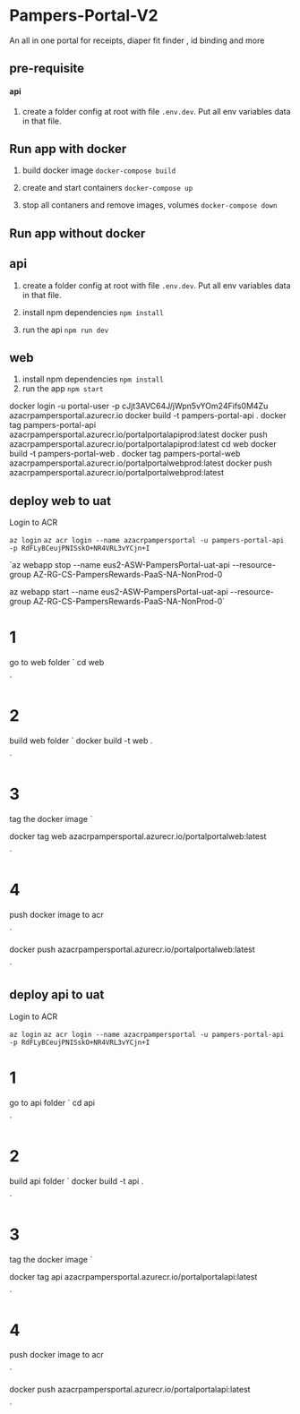# Pampers-Portal-V2

An all in one portal for receipts, diaper fit finder , id binding and more

## pre-requisite

#### api

1. create a folder config at root with file
   `.env.dev`. Put all env variables data in that file.

## Run app with docker

1. build docker image
   `docker-compose build`

2. create and start containers
   `docker-compose up`

3. stop all contaners and remove images, volumes
   `docker-compose down`

## Run app without docker

## api

1. create a folder config at root with file
   `.env.dev`. Put all env variables data in that file.

2. install npm dependencies
   `npm install`

3. run the api
   `npm run dev`

## web

1. install npm dependencies
   `npm install`
2. run the app
   `npm start`

docker login -u portal-user -p cJjt3AVC64J/jWpn5vYOm24Fifs0M4Zu azacrpampersportal.azurecr.io
docker build -t pampers-portal-api .
docker tag pampers-portal-api azacrpampersportal.azurecr.io/portalportalapiprod:latest
docker push azacrpampersportal.azurecr.io/portalportalapiprod:latest
cd web
docker build -t pampers-portal-web .
docker tag pampers-portal-web azacrpampersportal.azurecr.io/portalportalwebprod:latest
docker push azacrpampersportal.azurecr.io/portalportalwebprod:latest

## deploy web to uat

Login to ACR

`az login`
`az acr login --name azacrpampersportal -u pampers-portal-api -p RdFLyBCeujPNISskO+NR4VRL3vYCjn+I`

`az webapp stop --name eus2-ASW-PampersPortal-uat-api --resource-group AZ-RG-CS-PampersRewards-PaaS-NA-NonProd-0

az webapp start --name eus2-ASW-PampersPortal-uat-api --resource-group AZ-RG-CS-PampersRewards-PaaS-NA-NonProd-0`

# 1

go to web folder
`
cd web

`

# 2

build web folder
`
docker build -t web .

`

# 3

tag the docker image
`

docker tag web azacrpampersportal.azurecr.io/portalportalweb:latest

`

# 4

push docker image to acr

`

docker push azacrpampersportal.azurecr.io/portalportalweb:latest

`

## deploy api to uat

Login to ACR

`az login`
`az acr login --name azacrpampersportal -u pampers-portal-api -p RdFLyBCeujPNISskO+NR4VRL3vYCjn+I`

# 1

go to api folder
`
cd api

`

# 2

build api folder
`
docker build -t api .

`

# 3

tag the docker image
`

docker tag api azacrpampersportal.azurecr.io/portalportalapi:latest

`

# 4

push docker image to acr

`

docker push azacrpampersportal.azurecr.io/portalportalapi:latest

`
